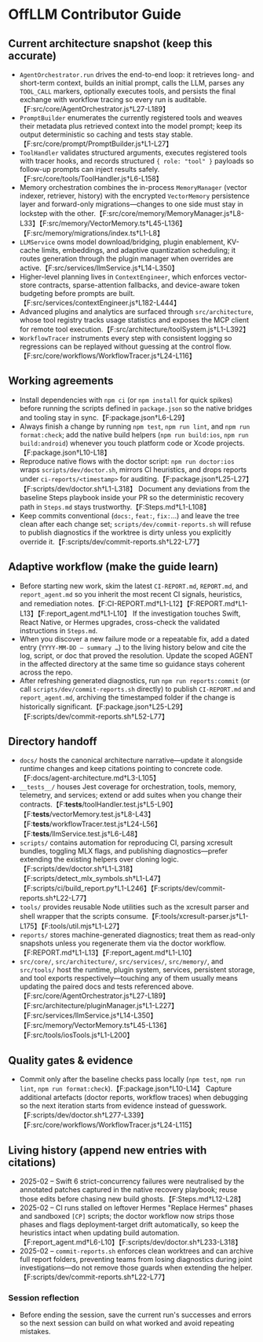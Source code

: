 # OffLLM Contributor Guide

## Current architecture snapshot (keep this accurate)
- `AgentOrchestrator.run` drives the end-to-end loop: it retrieves long- and short-term context, builds an initial prompt, calls the LLM, parses any `TOOL_CALL` markers, optionally executes tools, and persists the final exchange with workflow tracing so every run is auditable.【F:src/core/AgentOrchestrator.js†L27-L189】
- `PromptBuilder` enumerates the currently registered tools and weaves their metadata plus retrieved context into the model prompt; keep its output deterministic so caching and tests stay stable.【F:src/core/prompt/PromptBuilder.js†L1-L27】
- `ToolHandler` validates structured arguments, executes registered tools with tracer hooks, and records structured `{ role: "tool" }` payloads so follow-up prompts can inject results safely.【F:src/core/tools/ToolHandler.js†L6-L158】
- Memory orchestration combines the in-process `MemoryManager` (vector indexer, retriever, history) with the encrypted `VectorMemory` persistence layer and forward-only migrations—changes to one side must stay in lockstep with the other.【F:src/core/memory/MemoryManager.js†L8-L33】【F:src/memory/VectorMemory.ts†L45-L136】【F:src/memory/migrations/index.ts†L1-L8】
- `LLMService` owns model download/bridging, plugin enablement, KV-cache limits, embeddings, and adaptive quantization scheduling; it routes generation through the plugin manager when overrides are active.【F:src/services/llmService.js†L14-L350】
- Higher-level planning lives in `ContextEngineer`, which enforces vector-store contracts, sparse-attention fallbacks, and device-aware token budgeting before prompts are built.【F:src/services/contextEngineer.js†L182-L444】
- Advanced plugins and analytics are surfaced through `src/architecture`, whose tool registry tracks usage statistics and exposes the MCP client for remote tool execution.【F:src/architecture/toolSystem.js†L1-L392】
- `WorkflowTracer` instruments every step with consistent logging so regressions can be replayed without guessing at the control flow.【F:src/core/workflows/WorkflowTracer.js†L24-L116】

## Working agreements
- Install dependencies with `npm ci` (or `npm install` for quick spikes) before running the scripts defined in `package.json` so the native bridges and tooling stay in sync.【F:package.json†L6-L29】
- Always finish a change by running `npm test`, `npm run lint`, and `npm run format:check`; add the native build helpers (`npm run build:ios`, `npm run build:android`) whenever you touch platform code or Xcode projects.【F:package.json†L10-L18】
- Reproduce native flows with the doctor script: `npm run doctor:ios` wraps `scripts/dev/doctor.sh`, mirrors CI heuristics, and drops reports under `ci-reports/<timestamp>` for auditing.【F:package.json†L25-L27】【F:scripts/dev/doctor.sh†L1-L318】 Document any deviations from the baseline Steps playbook inside your PR so the deterministic recovery path in `Steps.md` stays trustworthy.【F:Steps.md†L1-L108】
- Keep commits conventional (`docs:`, `feat:`, `fix:`…) and leave the tree clean after each change set; `scripts/dev/commit-reports.sh` will refuse to publish diagnostics if the worktree is dirty unless you explicitly override it.【F:scripts/dev/commit-reports.sh†L22-L77】

## Adaptive workflow (make the guide learn)
- Before starting new work, skim the latest `CI-REPORT.md`, `REPORT.md`, and `report_agent.md` so you inherit the most recent CI signals, heuristics, and remediation notes.【F:CI-REPORT.md†L1-L12】【F:REPORT.md†L1-L13】【F:report_agent.md†L1-L10】 If the investigation touches Swift, React Native, or Hermes upgrades, cross-check the validated instructions in `Steps.md`.
- When you discover a new failure mode or a repeatable fix, add a dated entry (`YYYY-MM-DD – summary …`) to the living history below and cite the log, script, or doc that proved the resolution. Update the scoped AGENT in the affected directory at the same time so guidance stays coherent across the repo.
- After refreshing generated diagnostics, run `npm run reports:commit` (or call `scripts/dev/commit-reports.sh` directly) to publish `CI-REPORT.md` and `report_agent.md`, archiving the timestamped folder if the change is historically significant.【F:package.json†L25-L29】【F:scripts/dev/commit-reports.sh†L52-L77】

## Directory handoff
- `docs/` hosts the canonical architecture narrative—update it alongside runtime changes and keep citations pointing to concrete code.【F:docs/agent-architecture.md†L3-L105】
- `__tests__/` houses Jest coverage for orchestration, tools, memory, telemetry, and services; extend or add suites when you change their contracts.【F:__tests__/toolHandler.test.js†L5-L90】【F:__tests__/vectorMemory.test.js†L8-L43】【F:__tests__/workflowTracer.test.js†L24-L56】【F:__tests__/llmService.test.js†L6-L48】
- `scripts/` contains automation for reproducing CI, parsing xcresult bundles, toggling MLX flags, and publishing diagnostics—prefer extending the existing helpers over cloning logic.【F:scripts/dev/doctor.sh†L1-L318】【F:scripts/detect_mlx_symbols.sh†L1-L47】【F:scripts/ci/build_report.py†L1-L246】【F:scripts/dev/commit-reports.sh†L22-L77】
- `tools/` provides reusable Node utilities such as the xcresult parser and shell wrapper that the scripts consume.【F:tools/xcresult-parser.js†L1-L175】【F:tools/util.mjs†L1-L27】
- `reports/` stores machine-generated diagnostics; treat them as read-only snapshots unless you regenerate them via the doctor workflow.【F:REPORT.md†L1-L13】【F:report_agent.md†L1-L10】
- `src/core/`, `src/architecture/`, `src/services/`, `src/memory/`, and `src/tools/` host the runtime, plugin system, services, persistent storage, and tool exports respectively—touching any of them usually means updating the paired docs and tests referenced above.【F:src/core/AgentOrchestrator.js†L27-L189】【F:src/architecture/pluginManager.js†L1-L227】【F:src/services/llmService.js†L14-L350】【F:src/memory/VectorMemory.ts†L45-L136】【F:src/tools/iosTools.js†L1-L200】

## Quality gates & evidence
- Commit only after the baseline checks pass locally (`npm test`, `npm run lint`, `npm run format:check`).【F:package.json†L10-L14】 Capture additional artefacts (doctor reports, workflow traces) when debugging so the next iteration starts from evidence instead of guesswork.【F:scripts/dev/doctor.sh†L277-L339】【F:src/core/workflows/WorkflowTracer.js†L24-L115】

## Living history (append new entries with citations)
- 2025-02 – Swift 6 strict-concurrency failures were neutralised by the annotated patches captured in the native recovery playbook; reuse those edits before chasing new build ghosts.【F:Steps.md†L12-L28】
- 2025-02 – CI runs stalled on leftover Hermes "Replace Hermes" phases and sandboxed `[CP]` scripts; the doctor workflow now strips those phases and flags deployment-target drift automatically, so keep the heuristics intact when updating build automation.【F:report_agent.md†L6-L10】【F:scripts/dev/doctor.sh†L233-L318】
- 2025-02 – `commit-reports.sh` enforces clean worktrees and can archive full report folders, preventing teams from losing diagnostics during joint investigations—do not remove those guards when extending the helper.【F:scripts/dev/commit-reports.sh†L22-L77】

### Session reflection
- Before ending the session, save the current run's successes and errors so the next session can build on what worked and avoid repeating mistakes.
